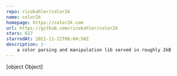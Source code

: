 ```yaml
---
repo: ricokahler/color2k
name: color2k
homepage: https://color2k.com
url: https://github.com/ricokahler/color2k
stars: 617
starredAt: 2021-11-22T06:04:56Z
description: |-
    a color parsing and manipulation lib served in roughly 2kB
---
```


[object Object]
